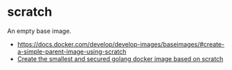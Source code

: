# scratch

An empty base image.

* <https://docs.docker.com/develop/develop-images/baseimages/#create-a-simple-parent-image-using-scratch>
* [Create the smallest and secured golang docker image based on scratch](https://chemidy.medium.com/create-the-smallest-and-secured-golang-docker-image-based-on-scratch-4752223b7324)